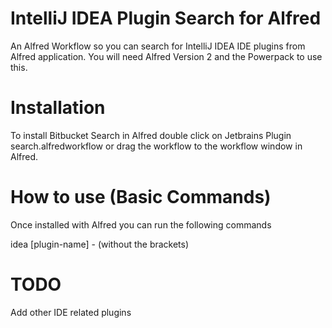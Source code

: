 IntelliJ IDEA Plugin Search for Alfred
======================================
An Alfred Workflow so you can search for IntelliJ IDEA IDE plugins from Alfred application. You will need Alfred Version 2 and the Powerpack to use this.

Installation
============
To install Bitbucket Search in Alfred double click on Jetbrains Plugin search.alfredworkflow or drag the workflow to the workflow window in Alfred.

How to use (Basic Commands)
===========================
Once installed with Alfred you can run the following commands

idea [plugin-name] - (without the brackets)

TODO
====
Add other IDE related plugins

